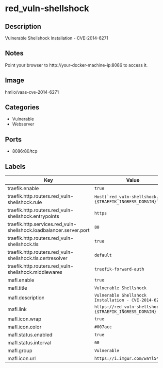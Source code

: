 # red_vuln-shellshock

## Description
Vulnerable Shellshock Installation \- CVE\-2014\-6271

## Notes
Point your browser to http://your\-docker\-machine\-ip:8086 to access it.

## Image
hmlio/vaas-cve-2014-6271

## Categories
- Vulnerable
- Webserver

## Ports
- 8086:80/tcp

## Labels
| Key | Value |
|-----|-------|
| traefik.enable | ```true``` |
| traefik.http.routers.red_vuln-shellshock.rule | ```Host(`red_vuln-shellshock.{$TRAEFIK_INGRESS_DOMAIN}`)``` |
| traefik.http.routers.red_vuln-shellshock.entrypoints | ```https``` |
| traefik.http.services.red_vuln-shellshock.loadbalancer.server.port | ```80``` |
| traefik.http.routers.red_vuln-shellshock.tls | ```true``` |
| traefik.http.routers.red_vuln-shellshock.tls.certresolver | ```default``` |
| traefik.http.routers.red_vuln-shellshock.middlewares | ```traefik-forward-auth``` |
| mafl.enable | ```true``` |
| mafl.title | ```Vulnerable Shellshock``` |
| mafl.description | ```Vulnerable Shellshock Installation - CVE-2014-6271``` |
| mafl.link | ```https://red_vuln-shellshock.{$TRAEFIK_INGRESS_DOMAIN}``` |
| mafl.icon.wrap | ```true``` |
| mafl.icon.color | ```#007acc``` |
| mafl.status.enabled | ```true``` |
| mafl.status.interval | ```60``` |
| mafl.group | ```Vulnerable``` |
| mafl.icon.url | ```https://i.imgur.com/waYl54r.png``` |

